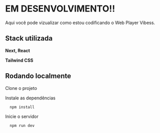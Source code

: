 # EM DESENVOLVIMENTO!!

Aqui você pode vizualizar como estou codificando o Web Player Vibess.

## Stack utilizada

**Next, React**

**Tailwind CSS**

## Rodando localmente

Clone o projeto

Instale as dependências

```bash
  npm install
```

Inicie o servidor

```bash
  npm run dev
```
